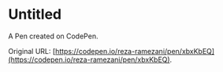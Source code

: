 # Untitled

A Pen created on CodePen.

Original URL: [https://codepen.io/reza-ramezani/pen/xbxKbEQ](https://codepen.io/reza-ramezani/pen/xbxKbEQ).

